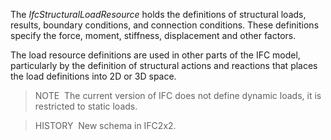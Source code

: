 ﻿The _IfcStructuralLoadResource_ holds the definitions of structural loads, results, boundary conditions, and connection conditions. These definitions specify the force, moment, stiffness, displacement and other factors.

The load resource definitions are used in other parts of the IFC model, particularly by the definition of structural actions and reactions that places the load definitions into 2D or 3D space.

> NOTE&nbsp; The current version of IFC does not define dynamic loads, it is restricted to static loads.

> HISTORY&nbsp; New schema in IFC2x2.
